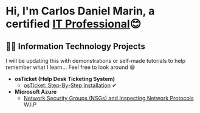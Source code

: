 <h1>Hi, I'm Carlos Daniel Marin, a certified <a href="https://www.linkedin.com/in/carlos-marin-05210317a/">IT Professional</a>😊</h1>

<h2>👨‍💻 Information Technology Projects</h2>

I will be updating this with demonstrations or self-made tutorials to help remember what I learn... Feel free to look around 😄

- <b>osTicket (Help Desk Ticketing System)</b>
  - [osTicket: Step-By-Step Installation](https://github.com/CarlosMHEX/osticket-prereqs) ✔
- <b>Microsoft Azure</b>
  - [Network Security Groups (NSGs) and Inspecting Network Protocols](https://github.com/CarlosMHEX/NSGs-Inspecting-Network-Protocols) W.I.P

